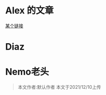 
# Alex 的文章
[某个链接](https://diaztang.github.io/DiazBlog.github.io/2)
# Diaz
# Nemo老头


> 本文作者:默认作者
> 本文于2021/12/10上传
